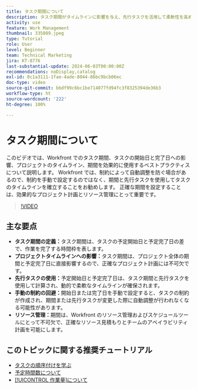 ```yaml
---
title: タスク期間について
description: タスク期間がタイムラインに影響を与え、先行タスクを活用して柔軟性を高め、手動による制約を回避し、リソース管理とスケジュールを最適化することで、Workfront で正確なプロジェクト計画を確保します。
activity: use
feature: Work Management
thumbnail: 335089.jpeg
type: Tutorial
role: User
level: Beginner
team: Technical Marketing
jira: KT-8776
last-substantial-update: 2024-06-03T00:00:00Z
recommendations: noDisplay,catalog
exl-id: 0c1a3111-1fae-4ade-8044-86bc9bcb06ec
doc-type: video
source-git-commit: bbdf99c6bc1be714077fd94fc3f8325394de36b3
workflow-type: ht
source-wordcount: '222'
ht-degree: 100%

---
```


# タスク期間について

このビデオでは、Workfront でのタスク期間、タスクの開始日と完了日への影響、プロジェクトのタイムライン、期間を効果的に使用するベストプラクティスについて説明します。
Workfront では、制約によって自動調整を防ぐ場合があるので、制約を手動で設定するのではなく、期間と先行タスクを使用してタスクのタイムラインを確立することをお勧めします。
正確な期間を設定することは、効果的なプロジェクト計画とリソース管理にとって重要です。


>[!VIDEO](https://video.tv.adobe.com/v/3449344/?quality=12&learn=on&enablevpops=1&captions=jpn)

## 主な要点

* **タスク期間の定義：**&#x200B;タスク期間は、タスクの予定開始日と予定完了日の差で、作業を完了する時間枠を表します。
* **プロジェクトタイムラインへの影響：**&#x200B;タスク期間は、プロジェクト全体の期間と予定完了日に直接影響するので、正確なプロジェクト計画には不可欠です。
* **先行タスクの使用：**&#x200B;予定開始日と予定完了日は、タスク期間と先行タスクを使用して計算され、動的で柔軟なタイムラインが確保されます。
* **手動の制約の回避：**&#x200B;開始日または完了日を手動で設定すると、タスクの制約が作成され、期間または先行タスクが変更した際に自動調整が行われなくなる可能性があります。
* **リソース管理：**&#x200B;期間は、Workfront のリソース管理およびスケジュールツールにとって不可欠で、正確なリソース見積もりとチームのアベイラビリティ計画を可能にします。


## このトピックに関する推奨チュートリアル

* [タスクの順序付けを学ぶ](/help/manage-work/tasks/learn-to-sequence-tasks.md)
* [予定時間数について](/help/manage-work/tasks/understand-planned-hours.md)
* [[!UICONTROL 作業量]について](/help/manage-work/tasks/understand-work-effort.md)

